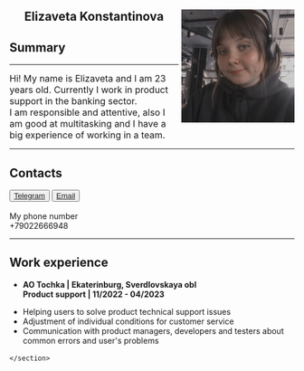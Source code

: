 <html>
<index>
<head>
	<meta charset="UTF-8">
	<meta name="viewport" content="width=device-width, intial-scale=1.0">
	<title>Resume</title>
		<style>
	.rightpic {
    	float: right; 
	margin: 0 0 5px 5px;
    	}
	</style>
</head>
<body>
	<section>
		<img src ="photo_2023-04-19_00-27-10.jpg" align ="right" width ="200" height ="200" alt ="Liza" class="rightpic">
	</section>
	<section>
		<h1 align ="center">Elizaveta Konstantinova</h1>
		<h1>Summary</h1>
			<hr><p><BASEFONT><font size="3">Hi! My name is Elizaveta and I am 23 years old. Currently I work in product support in the banking sector.<br>I am responsible and attentive, also I am good at multitasking and I have a big experience of working in a team.</font></BASEFONT></p>
	</section>
	<section>
		<hr><h1>Contacts</h1>
		<button><a href="https://t.me/liehakko">Telegram</a></button> 
		<button><a href="mailto:elizabeth.konstantinova99@gmail.com">Email</a></button><br><br>
		My phone number<br>
		+79022666948
	</section>
	<section>
		<hr><h1>Work experience</h1>
			<ul>
		  		<li><strong>AO Tochka | Ekaterinburg, Sverdlovskaya obl<br>Product support | 11/2022 - 04/2023</strong></ul>
		  			<ul>
   		  			<li>Helping users to solve product technical support issues</li>
		  			<li>Adjustment of individual conditions for customer service</li>  
		  			<li>Communication with product managers, developers and testers about common errors and user's problems</li>
					</ul>
		
	</section>
